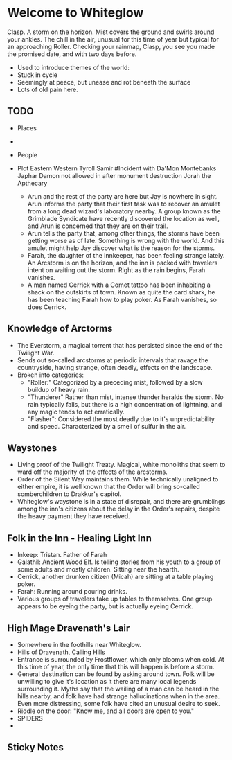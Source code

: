 # Welcome to Whiteglow

Clasp. A storm on the horizon. Mist covers the ground and swirls around your ankles. The chill in the air, unusual for this time of year but typical for an approaching Roller. Checking your rainmap, Clasp, you see you made the promised date, and with two days before.

- Used to introduce themes of the world:
 - Stuck in cycle
 - Seemingly at peace, but unease and rot beneath the surface
 - Lots of old pain here.

## TODO

- Places
 - 
- People
- Plot
Eastern Western Tyroll
Samir #Incident with Da'Mon
Montebanks
Japhar Damon not allowed in after monument destruction
Jorah the Apthecary

  - Arun and the rest of the party are here but Jay is nowhere in sight.  Arun informs the party that their first task was to recover an amulet from a long dead wizard's laboratory nearby. A group known as the Grimblade Syndicate have recently discovered the location as well, and Arun is concerned that they are on their trail.
  - Arun tells the party that, among other things, the storms have been getting worse as of late. Something is wrong with the world. And this amulet might help Jay discover what is the reason for the storms.
  - Farah, the daughter of the innkeeper, has been feeling strange lately. An Arcstorm is on the horizon, and the inn is packed with travelers intent on waiting out the storm. Right as the rain begins, Farah vanishes.
  - A man named Cerrick with a Comet tattoo has been inhabiting a shack on the outskirts of town. Known as quite the card shark, he has been teaching Farah how to play poker. As Farah vanishes, so does Cerrick.

## Knowledge of Arctorms

- The Everstorm, a magical torrent that has persisted since the end of the Twilight War.
- Sends out so-called arcstorms at periodic intervals that ravage the countryside, having strange, often deadly, effects on the landscape.
- Broken into categories:
  - "Roller:" Categorized by a preceding mist, followed by a slow buildup of heavy rain.
  - "Thunderer" Rather than mist, intense thunder heralds the storm. No rain typically falls, but there is a high concentration of lightning, and any magic tends to act erratically.
  - "Flasher": Considered the most deadly due to it's unpredictability and speed. Characterized by a smell of sulfur in the air.

## Waystones

- Living proof of the Twilight Treaty. Magical, white monoliths that seem to ward off the majority of the effects of the arcstorms.
- Order of the Silent Way maintains them. While technically unaligned to either empire, it is well known that the Order will bring so-called somberchildren to Drakkur's capitol.
- Whiteglow's waystone is in a state of disrepair, and there are grumblings among the inn's citizens about the delay in the Order's repairs, despite the heavy payment they have received.

## Folk in the Inn - Healing Light Inn

- Inkeep: Tristan. Father of Farah
- Galathil: Ancient Wood Elf. Is telling stories from his youth to a group of some adults and mostly children. Sitting near the hearth.
- Cerrick, another drunken citizen (Micah) are sitting at a table playing poker.
- Farah: Running around pouring drinks. 
- Various groups of travelers take up tables to themselves. One group appears to be eyeing the party, but is actually eyeing Cerrick.

## High Mage Dravenath's Lair

- Somewhere in the foothills near Whiteglow.
- Hills of Dravenath, Calling Hills
- Entrance is surrounded by Frostflower, which only blooms when cold. At this time of year, the only time that this will happen is before a storm.
- General destination can be found by asking around town. Folk will be unwilling to give it's location as it there are many local legends surrounding it. Myths say that the wailing of a man can be heard in the hills nearby, and folk have had strange hallucinations when in the area. Even more distressing, some folk have cited an unusual desire to seek.
- Riddle on the door: "Know me, and all doors are open to you."
- SPIDERS
- 

## Sticky Notes
